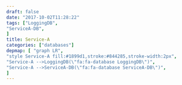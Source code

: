 ```yaml
---
draft: false
date: "2017-10-02T11:28:22"
tags: ["LoggingDB",
"ServiceA-DB",
]
title: Service-A
categories: ["databases"]
depmap: [ "graph LR",
"style Service-A fill:#1899d1,stroke:#844285,stroke-width:2px",
"Service-A -->LoggingDB(\"fa:fa-database LoggingDB\")",
"Service-A -->ServiceA-DB(\"fa:fa-database ServiceA-DB\")",
]
---
```

			